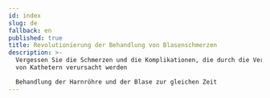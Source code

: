 ```yaml
---
id: index
slug: de
fallback: en
published: true
title: Revolutionierung der Behandlung von Blasenschmerzen
description: >-
  Vergessen Sie die Schmerzen und die Komplikationen, die durch die Verwendung
  von Kathetern verursacht werden

  Behandlung der Harnröhre und der Blase zur gleichen Zeit
---
```

